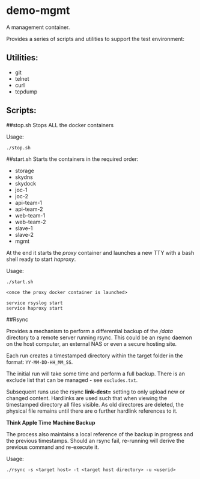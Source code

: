 demo-mgmt
=========

A management container.

Provides a series of scripts and utilities to support the test environment:

Utilities:
----------

* git
* telnet
* curl
* tcpdump

	
Scripts:
--------

##stop.sh
Stops ALL the docker containers

Usage:

	./stop.sh

##start.sh
Starts the containers in the required order:

* storage 
* skydns 
* skydock 
* joc-1 
* joc-2 
* api-team-1 
* api-team-2 
* web-team-1 
* web-team-2 
* slave-1 
* slave-2 
* mgmt

At the end it starts the *proxy* container and launches a new TTY with a bash shell ready to start *haproxy*. 


Usage:
	
	./start.sh
	
	<once the proxy docker container is launched>
	
	service rsyslog start
	service haproxy start
	
	
##Rsync

Provides a mechanism to perform a differential backup of the */data* directory to a remote server running rsync. This could be an rsync daemon on the host computer, an external NAS or even a secure hosting site.

Each run creates a timestamped directory within the target folder in the format: `YY-MM-DD-HH_MM_SS`.

The initial run will take some time and perform a full backup. There is an exclude list that can be managed - see `excludes.txt`.

Subsequent runs use the rsync **link-dest=** setting to only upload new or changed content. Hardlinks are used such that when viewing the timestamped directory all files visible. As old directores are deleted, the physical file remains until there are o further hardlink references to it.

**Think Apple Time Machine Backup** 

The process also maintains a local reference of the backup in progress and the previous timestamps. Should an rsync fail, re-running will derive the previous command and re-execute it.

Usage:

	./rsync -s <target host> -t <target host directory> -u <userid>
	


